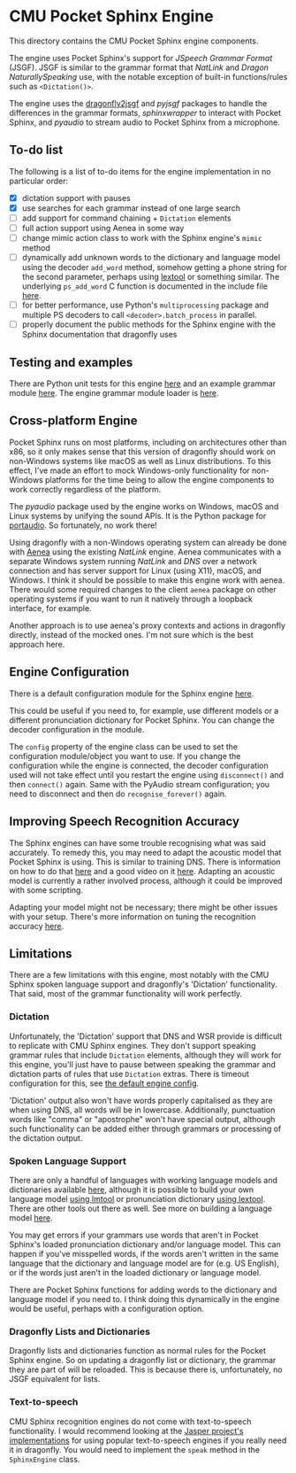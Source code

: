 CMU Pocket Sphinx Engine
============================================================================

This directory contains the CMU Pocket Sphinx engine components.

The engine uses Pocket Sphinx's support for *JSpeech Grammar Format* (JSGF). JSGF is similar to the grammar format that *NatLink* and *Dragon NaturallySpeaking* use, with the notable exception of built-in functions/rules such as `<Dictation()>`.

The engine uses the [dragonfly2jsgf](../../../dragonfly2jsgf/) and *pyjsgf* packages to handle the differences in the grammar formats, *sphinxwrapper* to interact with Pocket Sphinx, and *pyaudio* to stream audio to Pocket Sphinx from a microphone.


## To-do list
The following is a list of to-do items for the engine implementation in no particular order:
  - [X] dictation support with pauses
  - [X] use searches for each grammar instead of one large search
  - [ ] add support for command chaining + `Dictation` elements
  - [ ] full action support using Aenea in some way
  - [ ] change mimic action class to work with the Sphinx engine's `mimic` method
  - [ ] dynamically add unknown words to the dictionary and language model using the decoder `add_word` method, somehow getting a phone string for the second parameter, perhaps using [lextool](http://www.speech.cs.cmu.edu/tools/lextool.html) or something similar. The underlying `ps_add_word` C function is documented in the include file [here](https://github.com/cmusphinx/pocketsphinx/blob/master/include/pocketsphinx.h#L245).
  - [ ] for better performance, use Python's `multiprocessing` package and multiple PS decoders to call `<decoder>.batch_process` in parallel.
  - [ ] properly document the public methods for the Sphinx engine with the Sphinx documentation that dragonfly uses

Testing and examples
----------------------------------------------------------------------------
There are Python unit tests for this engine [here](../../test/test_engine_sphinx.py) and an example grammar module [here](../../examples/sphinx_engine_example.py). The engine grammar module loader is [here](../../examples/sphinx_module_loader.py).


Cross-platform Engine
----------------------------------------------------------------------------

Pocket Sphinx runs on most platforms, including on architectures other than x86, so it only makes sense that this version of dragonfly should work on non-Windows systems like macOS as well as Linux distributions. To this effect, I've made an effort to mock Windows-only functionality for non-Windows platforms for the time being to allow the engine components to work correctly regardless of the platform.

The *pyaudio* package used by the engine works on Windows, macOS and Linux systems by unifying the sound APIs. It is the Python package for [portaudio](http://www.portaudio.com/). So fortunately, no work there!

Using dragonfly with a non-Windows operating system can already be done with [Aenea](https://github.com/dictation-toolbox/aenea) using the existing *NatLink* engine. Aenea communicates with a separate Windows system running *NatLink* and *DNS* over a network connection and has server support for Linux (using X11), macOS, and Windows. I think it should be possible to make this engine work with aenea. There would some required changes to the client `aenea` package on other operating systems if you want to run it natively through a loopback interface, for example.

Another approach is to use aenea's proxy contexts and actions in dragonfly directly, instead of the mocked ones. I'm not sure which is the best approach here.


Engine Configuration
----------------------------------------------------------------------------

There is a default configuration module for the Sphinx engine [here](config.py).

This could be useful if you need to, for example, use different models or a different pronunciation dictionary for Pocket Sphinx. You can change the decoder configuration in the module.

The `config` property of the engine class can be used to set the configuration module/object you want to use. If you change the configuration while the engine is connected, the decoder configuration used will not take effect until you restart the engine using `disconnect()` and then `connect()` again. Same with the PyAudio stream configuration; you need to disconnect and then do `recognise_forever()` again.


Improving Speech Recognition Accuracy
----------------------------------------------------------------------------

The Sphinx engines can have some trouble recognising what was said accurately. To remedy this, you may need to adapt the acoustic model that Pocket Sphinx is using. This is similar to training DNS. There is information on how to do that [here](https://cmusphinx.github.io/wiki/tutorialadapt/) and a good video on it [here](https://www.youtube.com/watch?v=IAHH6-t9jK0). Adapting an acoustic model is currently a rather involved process, although it could be improved with some scripting.

Adapting your model might not be necessary; there might be other issues with your setup. There's more information on tuning the recognition accuracy [here](https://cmusphinx.github.io/wiki/tutorialtuning/).


Limitations
----------------------------------------------------------------------------

There are a few limitations with this engine, most notably with the CMU Sphinx spoken language support and dragonfly's 'Dictation' functionality. That said, most of the grammar functionality will work perfectly.


### Dictation

Unfortunately, the 'Dictation' support that DNS and WSR provide is difficult to replicate with CMU Sphinx engines. They don't support speaking grammar rules that include `Dictation` elements, although they will work for this engine, you'll just have to pause between speaking the grammar and dictation parts of rules that use `Dictation` extras. There is timeout configuration for this, see [the default engine config](config.py).

'Dictation' output also won't have words properly capitalised as they are when using DNS, all words will be in lowercase. Additionally, punctuation words like "comma" or "apostrophe" won't have special output, although such functionality can be added either through grammars or processing of the dictation output.


### Spoken Language Support

There are only a handful of languages with working language models and dictionaries available [here](https://sourceforge.net/projects/cmusphinx/files/Acoustic%20and%20Language%20Models/), although it is possible to build your own language model [using lmtool](http://www.speech.cs.cmu.edu/tools/lmtool-new.html) or pronunciation dictionary [using lextool](http://www.speech.cs.cmu.edu/tools/lextool.html). There are other tools out there as well. See more on building a language model [here](https://cmusphinx.github.io/wiki/tutoriallm/).

You may get errors if your grammars use words that aren't in Pocket Sphinx's loaded pronunciation dictionary and/or language model. This can happen if you've misspelled words, if the words aren't written in the same language that the dictionary and language model are for (e.g. US English), or if the words just aren't in the loaded dictionary or language model.

There are Pocket Sphinx functions for adding words to the dictionary and language model if you need to. I think doing this dynamically in the engine would be useful, perhaps with a configuration option.


### Dragonfly Lists and Dictionaries

Dragonfly lists and dictionaries function as normal rules for the Pocket Sphinx engine. So on updating a dragonfly list or dictionary, the grammar they are part of will be reloaded. This is because there is, unfortunately, no JSGF equivalent for lists.


### Text-to-speech

CMU Sphinx recognition engines do not come with text-to-speech functionality. I would recommend looking at the [Jasper project's implementations](https://github.com/jasperproject/jasper-client/blob/master/client/tts.py) for using popular text-to-speech engines if you really need it in dragonfly. You would need to implement the `speak` method in the `SphinxEngine` class.
